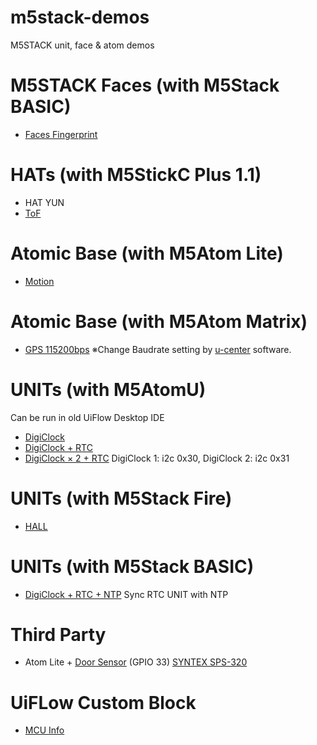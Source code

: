 # m5stack-demos
M5STACK unit, face &amp; atom demos

# M5STACK Faces (with M5Stack BASIC)
* [Faces Fingerprint](faces_finger_demo.m5f)

# HATs (with M5StickC Plus 1.1)
* HAT YUN
* [ToF](faces_finger_demo.m5f)

# Atomic Base (with M5Atom Lite)
* [Motion](atom_motion_demo.m5f)

# Atomic Base (with M5Atom Matrix)
* [GPS 115200bps](atom_matrix_gps_115200bps_demo.m5f) ※Change Baudrate setting by [u-center](https://www.u-blox.com/en/product/u-center) software.

# UNITs (with M5AtomU)
  Can be run in old UiFlow Desktop IDE
* [DigiClock](atomu_digiclock_countup_demo.m5f)
* [DigiClock + RTC](atomu_digiclock_rtc_demo.m5f)
* [DigiClock × 2 + RTC](atomu_2digiclock_rtc_demo.m5f) DigiClock 1: i2c 0x30, DigiClock 2: i2c 0x31

# UNITs (with M5Stack Fire)
* [HALL](hall_unit_demo.m5f)

# UNITs (with M5Stack BASIC)
* [DigiClock + RTC + NTP](digiclock_rtc_sync_ntp_demo.m5f) Sync RTC UNIT with NTP

# Third Party
* Atom Lite + [Door Sensor](atom_iot_door_sensor_GPIO33_demo.m5f) (GPIO 33) [SYNTEX SPS-320](https://akizukidenshi.com/catalog/g/g113371/)

# UiFLow Custom Block
* [MCU Info](MCUinfo.m5b)
